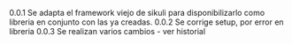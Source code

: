 0.0.1
Se adapta el framework viejo de sikuli para disponibilizarlo como libreria en conjunto con las ya creadas.
0.0.2
Se corrige setup, por error en libreria
0.0.3
Se realizan varios cambios -  ver historial